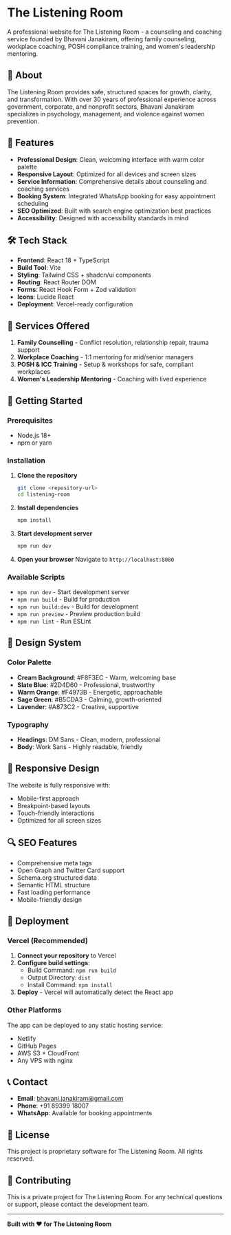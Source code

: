 # The Listening Room

A professional website for The Listening Room - a counseling and coaching service founded by Bhavani Janakiram, offering family counseling, workplace coaching, POSH compliance training, and women's leadership mentoring.

## 🌟 About

The Listening Room provides safe, structured spaces for growth, clarity, and transformation. With over 30 years of professional experience across government, corporate, and nonprofit sectors, Bhavani Janakiram specializes in psychology, management, and violence against women prevention.

## 🚀 Features

- **Professional Design**: Clean, welcoming interface with warm color palette
- **Responsive Layout**: Optimized for all devices and screen sizes
- **Service Information**: Comprehensive details about counseling and coaching services
- **Booking System**: Integrated WhatsApp booking for easy appointment scheduling
- **SEO Optimized**: Built with search engine optimization best practices
- **Accessibility**: Designed with accessibility standards in mind

## 🛠️ Tech Stack

- **Frontend**: React 18 + TypeScript
- **Build Tool**: Vite
- **Styling**: Tailwind CSS + shadcn/ui components
- **Routing**: React Router DOM
- **Forms**: React Hook Form + Zod validation
- **Icons**: Lucide React
- **Deployment**: Vercel-ready configuration

## 📱 Services Offered

1. **Family Counselling** - Conflict resolution, relationship repair, trauma support
2. **Workplace Coaching** - 1:1 mentoring for mid/senior managers
3. **POSH & ICC Training** - Setup & workshops for safe, compliant workplaces
4. **Women's Leadership Mentoring** - Coaching with lived experience

## 🚀 Getting Started

### Prerequisites

- Node.js 18+ 
- npm or yarn

### Installation

1. **Clone the repository**
   ```bash
   git clone <repository-url>
   cd listening-room
   ```

2. **Install dependencies**
   ```bash
   npm install
   ```

3. **Start development server**
   ```bash
   npm run dev
   ```

4. **Open your browser**
   Navigate to `http://localhost:8080`

### Available Scripts

- `npm run dev` - Start development server
- `npm run build` - Build for production
- `npm run build:dev` - Build for development
- `npm run preview` - Preview production build
- `npm run lint` - Run ESLint

## 🎨 Design System

### Color Palette
- **Cream Background**: #F8F3EC - Warm, welcoming base
- **Slate Blue**: #2D4D60 - Professional, trustworthy
- **Warm Orange**: #F4973B - Energetic, approachable
- **Sage Green**: #B5CDA3 - Calming, growth-oriented
- **Lavender**: #A873C2 - Creative, supportive

### Typography
- **Headings**: DM Sans - Clean, modern, professional
- **Body**: Work Sans - Highly readable, friendly

## 📱 Responsive Design

The website is fully responsive with:
- Mobile-first approach
- Breakpoint-based layouts
- Touch-friendly interactions
- Optimized for all screen sizes

## 🔍 SEO Features

- Comprehensive meta tags
- Open Graph and Twitter Card support
- Schema.org structured data
- Semantic HTML structure
- Fast loading performance
- Mobile-friendly design

## 🚀 Deployment

### Vercel (Recommended)

1. **Connect your repository** to Vercel
2. **Configure build settings**:
   - Build Command: `npm run build`
   - Output Directory: `dist`
   - Install Command: `npm install`
3. **Deploy** - Vercel will automatically detect the React app

### Other Platforms

The app can be deployed to any static hosting service:
- Netlify
- GitHub Pages
- AWS S3 + CloudFront
- Any VPS with nginx

## 📞 Contact

- **Email**: bhavani.janakiram@gmail.com
- **Phone**: +91 89399 18007
- **WhatsApp**: Available for booking appointments

## 📄 License

This project is proprietary software for The Listening Room. All rights reserved.

## 🤝 Contributing

This is a private project for The Listening Room. For any technical questions or support, please contact the development team.

---

**Built with ❤️ for The Listening Room**
